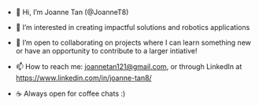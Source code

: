 - 👋 Hi, I’m Joanne Tan (@JoanneT8)
- 👀 I’m interested in creating impactful solutions and robotics applications
- 💞️ I’m open to collaborating on projects where I can learn something new or have an opportunity to contribute to a larger intiative! 
- 📫 How to reach me: joannetan121@gmail.com, or through LinkedIn at https://www.linkedin.com/in/joanne-tan8/ 

- ☕ Always open for coffee chats :)

<!---
JoanneT8/JoanneT8 is a ✨ special ✨ repository because its `README.md` (this file) appears on your GitHub profile.
You can click the Preview link to take a look at your changes.
--->
